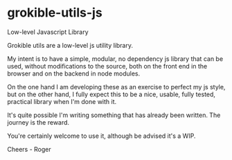 # grokible-utils-js

Low-level Javascript Library

Grokible utils are a low-level js utility library.

My intent is to have a simple, modular, no dependency js library
that can be used, without modifications to the source, both on the
front end in the browser and on the backend in node modules.

On the one hand I am developing these as an exercise to perfect my js
style, but on the other hand, I fully expect this to be a nice, usable,
fully tested, practical library when I'm done with it.

It's quite possible I'm writing something that has already been written.
The journey is the reward.

You're certainly welcome to use it, although be advised it's a WIP.

Cheers - Roger





